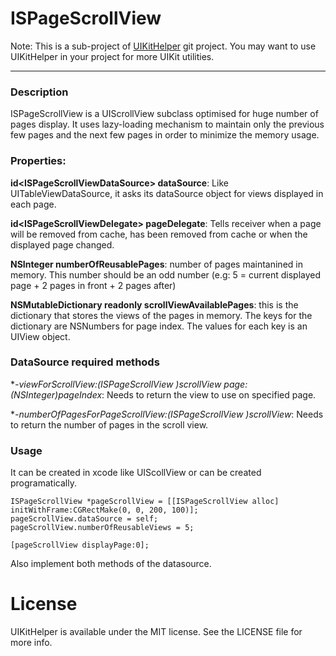 # ISPageScrollView

Note: This is a sub-project of [UIKitHelper](https://github.com/tonyzonghui/UIKitHelper) git project. You may want to use UIKitHelper in your project for more UIKit utilities.

---

### Description

ISPageScrollView is a UIScrollView subclass optimised for huge number of pages display. It uses lazy-loading mechanism to maintain only the previous few pages and the next few pages in order to minimize the memory usage.

### Properties:

**id\<ISPageScrollViewDataSource> dataSource**: Like UITableViewDataSource, it asks its dataSource object for views displayed in each page.

**id\<ISPageScrollViewDelegate> pageDelegate**: Tells receiver when a page will be removed from cache, has been removed from cache or when the displayed page changed.

**NSInteger numberOfReusablePages**: number of pages maintanined in memory. This number should be an odd number (e.g: 5 = current displayed page + 2 pages in front + 2 pages after)

**NSMutableDictionary readonly scrollViewAvailablePages**: this is the dictionary that stores the views of the pages in memory. The keys for the dictionary are NSNumbers for page index. The values for each key is an UIView object.

### DataSource required methods

**-viewForScrollView:(ISPageScrollView *)scrollView page:(NSInteger)pageIndex**: Needs to return the view to use on specified page.

**-numberOfPagesForPageScrollView:(ISPageScrollView *)scrollView**: Needs to return the number of pages in the scroll view.

### Usage

It can be created in xcode like UIScollView or can be created programatically.


```
ISPageScrollView *pageScrollView = [[ISPageScrollView alloc] initWithFrame:CGRectMake(0, 0, 200, 100)];
pageScrollView.dataSource = self;
pageScrollView.numberOfReusableViews = 5;

[pageScrollView displayPage:0];

```

Also implement both methods of the datasource.

# License

UIKitHelper is available under the MIT license. See the LICENSE file for more info.

